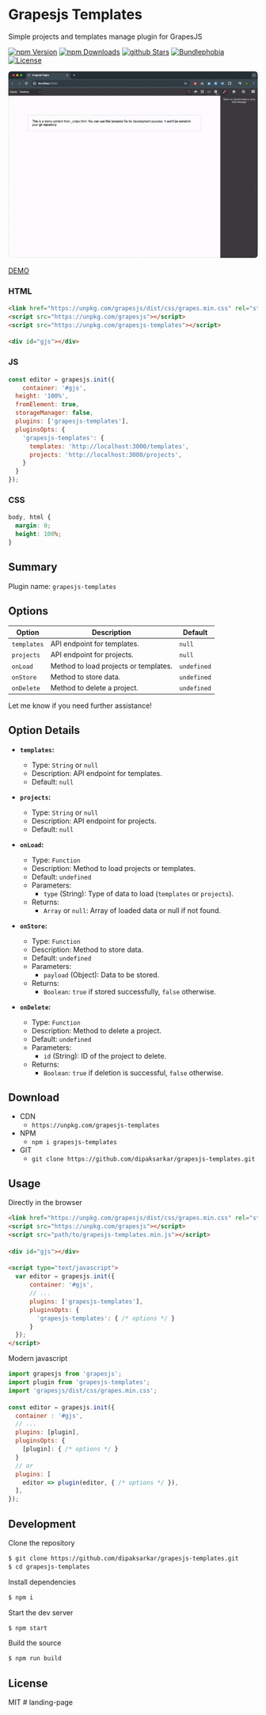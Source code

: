 # Grapesjs Templates
Simple projects and templates manage plugin for GrapesJS

[![npm Version](https://badgen.net/npm/v/grapesjs-templates?color=green)](https://www.npmjs.com/package/grapesjs-templates)
[![npm Downloads](https://badgen.net/npm/dt/grapesjs-templates?color=green)](https://www.npmjs.com/package/grapesjs-templates)
[![github Stars](https://badgen.net/github/stars/dipaksarkar/grapesjs-templates?color=green)](https://www.npmjs.com/package/grapesjs-templates)
[![Bundlephobia](https://badgen.net/bundlephobia/minzip/grapesjs-templates?color=green)](https://bundlephobia.com/result?p=grapesjs-templates)
[![License](https://badgen.net/github/license/dipaksarkar/grapesjs-templates?color=green)](https://github.com/dipaksarkar/grapesjs-templates/blob/master/LICENSE)


<p align="center" width="100%">
<img src="assets/preview.gif"  style="max-width: 100%;display: inline-block;border-radius: 6px;overflow: hidden;">
</p>

[DEMO](https://jsfiddle.net/dipaksarkar/wq1zbLpm/)


### HTML
```html
<link href="https://unpkg.com/grapesjs/dist/css/grapes.min.css" rel="stylesheet">
<script src="https://unpkg.com/grapesjs"></script>
<script src="https://unpkg.com/grapesjs-templates"></script>

<div id="gjs"></div>
```

### JS
```js
const editor = grapesjs.init({
	container: '#gjs',
  height: '100%',
  fromElement: true,
  storageManager: false,
  plugins: ['grapesjs-templates'],
  pluginsOpts: {
    'grapesjs-templates': { 
      templates: 'http://localhost:3000/templates',
      projects: 'http://localhost:3000/projects',
    }
  }
});
```

### CSS
```css
body, html {
  margin: 0;
  height: 100%;
}
```


## Summary

Plugin name: `grapesjs-templates`

## Options

| Option      | Description                            | Default       |
|-------------|----------------------------------------|---------------|
| `templates` | API endpoint for templates.             | `null`        |
| `projects`  | API endpoint for projects.              | `null`        |
| `onLoad`    | Method to load projects or templates.  | `undefined`   |
| `onStore`   | Method to store data.                   | `undefined`   |
| `onDelete`  | Method to delete a project.            | `undefined`   |

Let me know if you need further assistance!

## Option Details

- **`templates`:** 
  - Type: `String` or `null`
  - Description: API endpoint for templates.
  - Default: `null`

- **`projects`:**
  - Type: `String` or `null`
  - Description: API endpoint for projects.
  - Default: `null`

- **`onLoad`:**
  - Type: `Function`
  - Description: Method to load projects or templates.
  - Default: `undefined`
  - Parameters:
    - `type` (String): Type of data to load (`templates` or `projects`).
  - Returns:
    - `Array` or `null`: Array of loaded data or null if not found.

- **`onStore`:**
  - Type: `Function`
  - Description: Method to store data.
  - Default: `undefined`
  - Parameters:
    - `payload` (Object): Data to be stored.
  - Returns:
    - `Boolean`: `true` if stored successfully, `false` otherwise.

- **`onDelete`:**
  - Type: `Function`
  - Description: Method to delete a project.
  - Default: `undefined`
  - Parameters:
    - `id` (String): ID of the project to delete.
  - Returns:
    - `Boolean`: `true` if deletion is successful, `false` otherwise.


## Download

* CDN
  * `https://unpkg.com/grapesjs-templates`
* NPM
  * `npm i grapesjs-templates`
* GIT
  * `git clone https://github.com/dipaksarkar/grapesjs-templates.git`



## Usage

Directly in the browser
```html
<link href="https://unpkg.com/grapesjs/dist/css/grapes.min.css" rel="stylesheet"/>
<script src="https://unpkg.com/grapesjs"></script>
<script src="path/to/grapesjs-templates.min.js"></script>

<div id="gjs"></div>

<script type="text/javascript">
  var editor = grapesjs.init({
      container: '#gjs',
      // ...
      plugins: ['grapesjs-templates'],
      pluginsOpts: {
        'grapesjs-templates': { /* options */ }
      }
  });
</script>
```

Modern javascript
```js
import grapesjs from 'grapesjs';
import plugin from 'grapesjs-templates';
import 'grapesjs/dist/css/grapes.min.css';

const editor = grapesjs.init({
  container : '#gjs',
  // ...
  plugins: [plugin],
  pluginsOpts: {
    [plugin]: { /* options */ }
  }
  // or
  plugins: [
    editor => plugin(editor, { /* options */ }),
  ],
});
```



## Development

Clone the repository

```sh
$ git clone https://github.com/dipaksarkar/grapesjs-templates.git
$ cd grapesjs-templates
```

Install dependencies

```sh
$ npm i
```

Start the dev server

```sh
$ npm start
```

Build the source

```sh
$ npm run build
```



## License

MIT
#   l a n d i n g - p a g e 
 
 